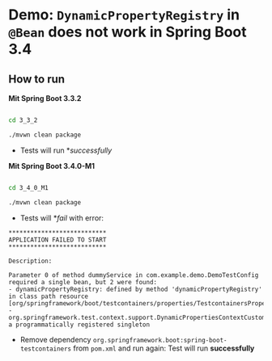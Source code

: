 # Demo: `DynamicPropertyRegistry` in `@Bean` does not work in Spring Boot 3.4

## How to run

**Mit Spring Boot 3.3.2**

```bash

cd 3_3_2

./mvwn clean package

```

- Tests will run **successfully* 

**Mit Spring Boot 3.4.0-M1**

```bash

cd 3_4_0_M1

./mvwn clean package
```

- Tests will **fail* with error:
```
***************************
APPLICATION FAILED TO START
***************************

Description:

Parameter 0 of method dummyService in com.example.demo.DemoTestConfig required a single bean, but 2 were found:
- dynamicPropertyRegistry: defined by method 'dynamicPropertyRegistry' in class path resource [org/springframework/boot/testcontainers/properties/TestcontainersPropertySourceAutoConfiguration.class]
- org.springframework.test.context.support.DynamicPropertiesContextCustomizer.dynamicPropertyRegistry: a programmatically registered singleton
```


- Remove dependency `org.springframework.boot:spring-boot-testcontainers` from `pom.xml` and run again: Test will run **successfully**
